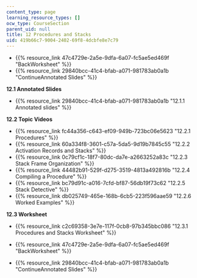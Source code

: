 ```yaml
---
content_type: page
learning_resource_types: []
ocw_type: CourseSection
parent_uid: null
title: 12 Procedures and Stacks
uid: 419b66c7-9004-2402-69f8-4dcbfe8e7c79
---
```


*   {{% resource_link 47c4729e-2a5e-9dfa-6a07-fc5ae5ed469f "BackWorksheet" %}}
*   {{% resource_link 29840bcc-41c4-bfab-a071-981783ab0a1b "ContinueAnnotated Slides" %}}

**12.1 Annotated Slides**

*   {{% resource_link 29840bcc-41c4-bfab-a071-981783ab0a1b "12.1.1 Annotated slides" %}}

**12.2 Topic Videos**

*   {{% resource_link fc44a356-c643-ef09-949b-723bc06e5623 "12.2.1 Procedures" %}}
*   {{% resource_link 60a334f8-3601-c57a-5da5-9d19b7845c55 "12.2.2 Activation Records and Stacks" %}}
*   {{% resource_link 0c79cf1c-18f7-80dc-da7e-a2663252a83c "12.2.3 Stack Frame Organization" %}}
*   {{% resource_link 44482b91-529f-d275-3519-4813a492816b "12.2.4 Compiling a Procedure" %}}
*   {{% resource_link bc79d91c-a016-7cfd-bf87-56db19f73c62 "12.2.5 Stack Detective" %}}
*   {{% resource_link db025749-465e-168b-6cb5-223f596aae59 "12.2.6 Worked Examples" %}}

**12.3 Worksheet**

*   {{% resource_link c2c69358-3e7e-117f-0cb8-97b345bbc086 "12.3.1 Procedures and Stacks Worksheet" %}}

*   {{% resource_link 47c4729e-2a5e-9dfa-6a07-fc5ae5ed469f "BackWorksheet" %}}
*   {{% resource_link 29840bcc-41c4-bfab-a071-981783ab0a1b "ContinueAnnotated Slides" %}}